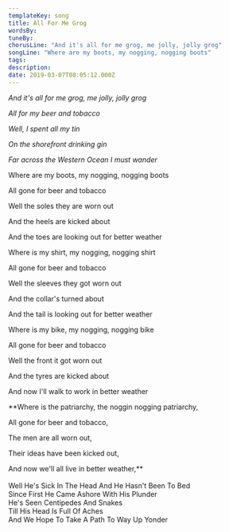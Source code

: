 ```yaml
---
templateKey: song
title: All For Me Grog  
wordsBy:
tuneBy:
chorusLine: "And it's all for me grog, me jolly, jolly grog"
songLine: "Where are my boots, my nogging, nogging boots"
tags:
description:
date: 2019-03-07T08:05:12.000Z
---
```

*And it\'s all for me grog, me jolly, jolly grog*

*All for my beer and tobacco*

*Well, I spent all my tin*

*On the shorefront drinking gin*

*Far across the Western Ocean I must wander*

Where are my boots, my nogging, nogging boots

All gone for beer and tobacco

Well the soles they are worn out

And the heels are kicked about

And the toes are looking out for better weather

Where is my shirt, my nogging, nogging shirt

All gone for beer and tobacco

Well the sleeves they got worn out

And the collar\'s turned about

And the tail is looking out for better weather

Where is my bike, my nogging, nogging bike

All gone for beer and tobacco

Well the front it got worn out

And the tyres are kicked about

And now I'll walk to work in better weather

\*\*Where is the patriarchy, the noggin nogging patriarchy,

All gone for beer and tobacco,

The men are all worn out,

Their ideas have been kicked out,

And now we'll all live in better weather,\*\*\
\
Well He\'s Sick In The Head And He Hasn\'t Been To Bed\
Since First He Came Ashore With His Plunder\
He\'s Seen Centipedes And Snakes\
Till His Head Is Full Of Aches\
And We Hope To Take A Path To Way Up Yonder
